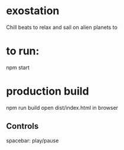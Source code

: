 # exostation
Chill beats to relax and sail on alien planets to

# to run:
npm start

# production build
npm run build
open dist/index.html in browser

Controls
--------
spacebar: play/pause
